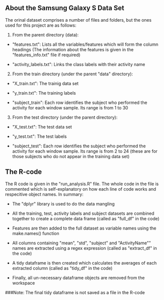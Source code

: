 ## About the Samsung Galaxy S Data Set

The orinal dataset comprises a number of files and folders, but the ones used for this project are as follows:

1. From the parent directory (data):

  * "features.txt": Lists all the variables/features which will form the column headings (The information about the features is given in the "features_info.txt" file if required)
  
  * "activity_labels.txt": Links the class labels with their activity name


2. From the train directory (under the parent "data" directory): 

  * "X_train.txt": The trainig data set
  
  * "y_train.txt": The training labels
  
  * "subject_train": Each row identifies the subject who performed the activity for each window sample. Its range is from 1 to 30


3. From the test directory (under the parent directory): 

  * "X_test.txt": The test data set
  
  * "y_test.txt": The test labels

  * "subject_test": Each row identifies the subject who performed the activity for each window sample. Its range is from 2 to 24 (these are for those subjects who do not appear in the training data set)


## The R-code

The R code is given in the "run_analysis.R" file. The whole code in the file is commented which is self-explanatory on how each line of code works and respecitive object names. In summary:

* The "dplyr" library is used to do the data mangling

* All the training, test, activity labels and subject datasets are combined together to create a complete data frame (called as "full_df" in the code)

* Features are then added to the full dataset as variable names using the make.names() function

* All columns containing "mean", "std", "subject" and "ActivityName"" names are extracted using a regex expression (called as "extract_df" in the code)

* A tidy dataframe is then created which calculates the averages of each extracted column (called as "tidy_df" in the code)

* Finally, all un-necessary dataframe objects are removed from the workspace


###Note: The final tidy dataframe is not saved as a file in the R-code
